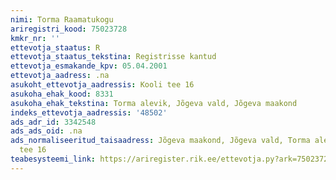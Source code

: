 ```yaml
---
nimi: Torma Raamatukogu
ariregistri_kood: 75023728
kmkr_nr: ''
ettevotja_staatus: R
ettevotja_staatus_tekstina: Registrisse kantud
ettevotja_esmakande_kpv: 05.04.2001
ettevotja_aadress: .na
asukoht_ettevotja_aadressis: Kooli tee 16
asukoha_ehak_kood: 8331
asukoha_ehak_tekstina: Torma alevik, Jõgeva vald, Jõgeva maakond
indeks_ettevotja_aadressis: '48502'
ads_adr_id: 3342548
ads_ads_oid: .na
ads_normaliseeritud_taisaadress: Jõgeva maakond, Jõgeva vald, Torma alevik, Kooli
  tee 16
teabesysteemi_link: https://ariregister.rik.ee/ettevotja.py?ark=75023728&ref=rekvisiidid
---
```

